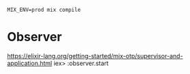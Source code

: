 `MIX_ENV=prod mix compile`

# Observer
https://elixir-lang.org/getting-started/mix-otp/supervisor-and-application.html
iex> :observer.start
